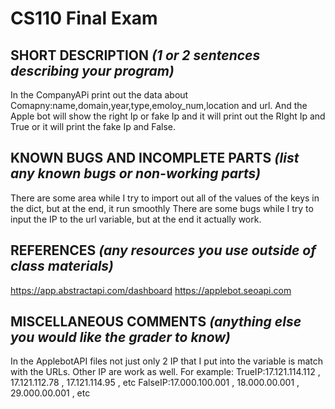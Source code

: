 # CS110 Final Exam

## SHORT DESCRIPTION *(1 or 2 sentences describing your program)*
In the CompanyAPi print out the data about Comapny:name,domain,year,type,emoloy_num,location and url.
And the Apple bot will show the right Ip or fake Ip and it will print out the RIght Ip and True or it will print the fake Ip and False.
## KNOWN BUGS AND INCOMPLETE PARTS *(list any known bugs or non-working parts)*
There are some area while I try to import out all of the values of the keys in the dict, but at the end, it run smoothly
There are some bugs while I try to input the IP to the url variable, but at the end it actually work. 
## REFERENCES *(any resources you use outside of class materials)*
https://app.abstractapi.com/dashboard
https://applebot.seoapi.com


## MISCELLANEOUS COMMENTS *(anything else you would like the grader to know)*
In the ApplebotAPI files not just only 2 IP that I put into the variable is match with the URLs. Other IP are work as well. 
For example:
TrueIP:17.121.114.112 , 17.121.112.78 , 17.121.114.95 , etc
FalseIP:17.000.100.001 , 18.000.00.001 , 29.000.00.001 , etc